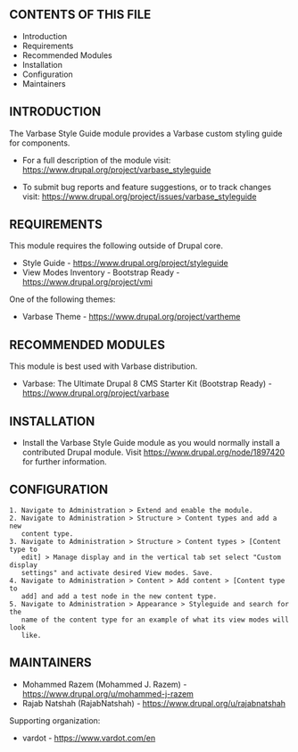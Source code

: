 CONTENTS OF THIS FILE
---------------------

 * Introduction
 * Requirements
 * Recommended Modules
 * Installation
 * Configuration
 * Maintainers


INTRODUCTION
------------

The Varbase Style Guide module provides a Varbase custom styling guide for
components.

 * For a full description of the module visit:
   https://www.drupal.org/project/varbase_styleguide

 * To submit bug reports and feature suggestions, or to track changes visit:
   https://www.drupal.org/project/issues/varbase_styleguide


REQUIREMENTS
------------

This module requires the following outside of Drupal core.

 * Style Guide - https://www.drupal.org/project/styleguide
 * View Modes Inventory - Bootstrap Ready - https://www.drupal.org/project/vmi

One of the following themes:
 * Varbase Theme - https://www.drupal.org/project/vartheme



RECOMMENDED MODULES
-------------------

This module is best used with Varbase distribution.

 * Varbase: The Ultimate Drupal 8 CMS Starter Kit (Bootstrap Ready) -
   https://www.drupal.org/project/varbase


INSTALLATION
------------

 * Install the Varbase Style Guide module as you would normally install a
   contributed Drupal module. Visit https://www.drupal.org/node/1897420 for
   further information.


CONFIGURATION
-------------

    1. Navigate to Administration > Extend and enable the module.
    2. Navigate to Administration > Structure > Content types and add a new
       content type.
    3. Navigate to Administration > Structure > Content types > [Content type to
       edit] > Manage display and in the vertical tab set select "Custom display
       settings" and activate desired View modes. Save.
    4. Navigate to Administration > Content > Add content > [Content type to
       add] and add a test node in the new content type.
    5. Navigate to Administration > Appearance > Styleguide and search for the
       name of the content type for an example of what its view modes will look
       like.


MAINTAINERS
-----------

 * Mohammed Razem (Mohammed J. Razem) -
   https://www.drupal.org/u/mohammed-j-razem
 * Rajab Natshah (RajabNatshah) -
   https://www.drupal.org/u/rajabnatshah

Supporting organization:

 * vardot - https://www.vardot.com/en